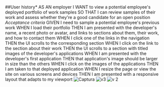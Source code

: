 ##User history*
AS AN employer
I WANT to view a potential employee's deployed portfolio of work samples
SO THAT I can review samples of their work and assess whether they're a good candidate for an open position
*Acceptance criteria* 
GIVEN I need to sample a potential employee's previous work
WHEN I load their portfolio
THEN I am presented with the developer's name, a recent photo or avatar, and links to sections about them, their work, and how to contact them
WHEN I click one of the links in the navigation
THEN the UI scrolls to the corresponding section
WHEN I click on the link to the section about their work
THEN the UI scrolls to a section with titled images of the developer's applications
WHEN I am presented with the developer's first application
THEN that application's image should be larger in size than the others
WHEN I click on the images of the applications
THEN I am taken to that deployed application
WHEN I resize the page or view the site on various screens and devices
THEN I am presented with a responsive layout that adapts to my viewport
![Captura](https://github.com/MathewG2099/Portfolio-about-me.project/assets/160433914/e00b3645-5efb-452c-bd15-cd8776d86ddd)
![v3](https://github.com/MathewG2099/Portfolio-about-me.project/assets/160433914/fb342331-d439-440d-9f9d-1e052e5a3955)
![v 2](https://github.com/MathewG2099/Portfolio-about-me.project/assets/160433914/b87495d1-798c-42d3-8a37-ce4ec9ff599b)
